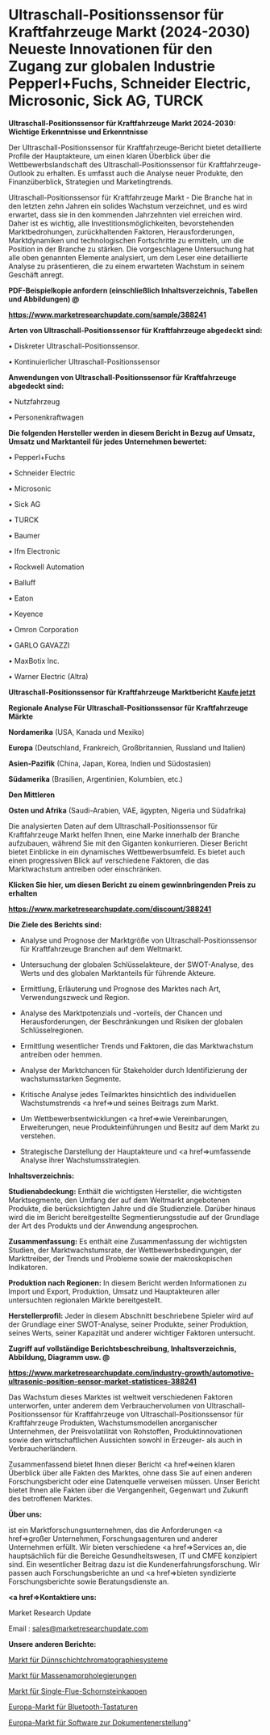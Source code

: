 # Ultraschall-Positionssensor für Kraftfahrzeuge Markt (2024-2030) Neueste Innovationen für den Zugang zur globalen Industrie Pepperl+Fuchs, Schneider Electric, Microsonic, Sick AG, TURCK

<strong>Ultraschall-Positionssensor für Kraftfahrzeuge Markt 2024-2030: Wichtige Erkenntnisse und Erkenntnisse</strong>

Der Ultraschall-Positionssensor für Kraftfahrzeuge-Bericht bietet detaillierte Profile der Hauptakteure, um einen klaren Überblick über die Wettbewerbslandschaft des Ultraschall-Positionssensor für Kraftfahrzeuge-Outlook zu erhalten. Es umfasst auch die Analyse neuer Produkte, den Finanzüberblick, Strategien und Marketingtrends.

Ultraschall-Positionssensor für Kraftfahrzeuge Markt - Die Branche hat in den letzten zehn Jahren ein solides Wachstum verzeichnet, und es wird erwartet, dass sie in den kommenden Jahrzehnten viel erreichen wird. Daher ist es wichtig, alle Investitionsmöglichkeiten, bevorstehenden Marktbedrohungen, zurückhaltenden Faktoren, Herausforderungen, Marktdynamiken und technologischen Fortschritte zu ermitteln, um die Position in der Branche zu stärken. Die vorgeschlagene Untersuchung hat alle oben genannten Elemente analysiert, um dem Leser eine detaillierte Analyse zu präsentieren, die zu einem erwarteten Wachstum in seinem Geschäft anregt.



<strong><b>PDF-Beispielkopie anfordern (einschließlich Inhaltsverzeichnis, Tabellen und Abbildungen) @ </b></strong>

<strong><a href=https://www.marketresearchupdate.com/sample/388241>

<strong>https://www.marketresearchupdate.com/sample/388241</u></a></strong></strong>



<strong>Arten von Ultraschall-Positionssensor für Kraftfahrzeuge abgedeckt sind:</strong>

• Diskreter Ultraschall-Positionssensor.

• Kontinuierlicher Ultraschall-Positionssensor



<strong>Anwendungen von Ultraschall-Positionssensor für Kraftfahrzeuge abgedeckt sind:</strong>

• Nutzfahrzeug

• Personenkraftwagen



<strong>Die folgenden Hersteller werden in diesem Bericht in Bezug auf Umsatz, Umsatz und Marktanteil für jedes Unternehmen bewertet:</strong>

• Pepperl+Fuchs

• Schneider Electric

• Microsonic

• Sick AG

• TURCK

• Baumer

• Ifm Electronic

• Rockwell Automation

• Balluff

• Eaton

• Keyence

• Omron Corporation

• GARLO GAVAZZI

• MaxBotix Inc.

• Warner Electric (Altra)



<strong>Ultraschall-Positionssensor für Kraftfahrzeuge Marktbericht <a href=https://www.marketresearchupdate.com/buynow/388241>Kaufe jetzt</a></strong>



<strong>Regionale Analyse Für Ultraschall-Positionssensor für Kraftfahrzeuge Märkte</strong>



<strong>Nordamerika</strong> (USA, Kanada und Mexiko)



<strong>Europa</strong> (Deutschland, Frankreich, Großbritannien, Russland und Italien)



<strong>Asien-Pazifik</strong> (China, Japan, Korea, Indien und Südostasien)



<strong>Südamerika</strong> (Brasilien, Argentinien, Kolumbien, etc.)



<strong>Den Mittleren</strong> 

<strong>Osten und Afrika</strong> (Saudi-Arabien, VAE, ägypten, Nigeria und Südafrika)

Die analysierten Daten auf dem Ultraschall-Positionssensor für Kraftfahrzeuge Markt helfen Ihnen, eine Marke innerhalb der Branche aufzubauen, während Sie mit den Giganten konkurrieren. Dieser Bericht bietet Einblicke in ein dynamisches Wettbewerbsumfeld. Es bietet auch einen progressiven Blick auf verschiedene Faktoren, die das Marktwachstum antreiben oder einschränken.



<strong>Klicken Sie hier, um diesen Bericht zu einem gewinnbringenden Preis zu erhalten
</strong>

<strong><a href=https://www.marketresearchupdate.com/discount/388241>https://www.marketresearchupdate.com/discount/388241</b></u></strong></a>



<strong>Die Ziele des Berichts sind:</strong>

- Analyse und Prognose der Marktgröße von Ultraschall-Positionssensor für Kraftfahrzeuge Branchen auf dem Weltmarkt.

- Untersuchung der globalen Schlüsselakteure, der SWOT-Analyse, des Werts und des globalen Marktanteils für führende Akteure.

- Ermittlung, Erläuterung und Prognose des Marktes nach Art, Verwendungszweck und Region.

- Analyse des Marktpotenzials und -vorteils, der Chancen und Herausforderungen, der Beschränkungen und Risiken der globalen Schlüsselregionen.

- Ermittlung wesentlicher Trends und Faktoren, die das Marktwachstum antreiben oder hemmen.

- Analyse der Marktchancen für Stakeholder durch Identifizierung der wachstumsstarken Segmente.

- Kritische Analyse jedes Teilmarktes hinsichtlich des individuellen Wachstumstrends <a href=>und</a> seines Beitrags zum Markt.

- Um Wettbewerbsentwicklungen <a href=>wie</a> Vereinbarungen, Erweiterungen, neue Produkteinführungen und Besitz auf dem Markt zu verstehen.

- Strategische Darstellung der Hauptakteure und <a href=>umfas</a>sende Analyse ihrer Wachstumsstrategien.



<strong>Inhaltsverzeichnis:</strong>



<strong>Studienabdeckung:</strong> Enthält die wichtigsten Hersteller, die wichtigsten Marktsegmente, den Umfang der auf dem Weltmarkt angebotenen Produkte, die berücksichtigten Jahre und die Studienziele. Darüber hinaus wird die im Bericht bereitgestellte Segmentierungsstudie auf der Grundlage der Art des Produkts und der Anwendung angesprochen.



<strong>Zusammenfassung:</strong> Es enthält eine Zusammenfassung der wichtigsten Studien, der Marktwachstumsrate, der Wettbewerbsbedingungen, der Markttreiber, der Trends und Probleme sowie der makroskopischen Indikatoren.



<strong>Produktion nach Regionen:</strong> In diesem Bericht werden Informationen zu Import und Export, Produktion, Umsatz und Hauptakteuren aller untersuchten regionalen Märkte bereitgestellt.



<strong>Herstellerprofil:</strong> Jeder in diesem Abschnitt beschriebene Spieler wird auf der Grundlage einer SWOT-Analyse, seiner Produkte, seiner Produktion, seines Werts, seiner Kapazität und anderer wichtiger Faktoren untersucht.



<strong><b>Zugriff auf vollständige Berichtsbeschreibung, Inhaltsverzeichnis, Abbildung, Diagramm usw. @ </b></strong>

<strong><a href=https://www.marketresearchupdate.com/industry-growth/automotive-ultrasonic-position-sensor-market-statistices-388241>https://www.marketresearchupdate.com/industry-growth/automotive-ultrasonic-position-sensor-market-statistices-388241</a></strong>

Das Wachstum dieses Marktes ist weltweit verschiedenen Faktoren unterworfen, unter anderem dem Verbrauchervolumen von Ultraschall-Positionssensor für Kraftfahrzeuge von Ultraschall-Positionssensor für Kraftfahrzeuge Produkten, Wachstumsmodellen anorganischer Unternehmen, der Preisvolatilität von Rohstoffen, Produktinnovationen sowie den wirtschaftlichen Aussichten sowohl in Erzeuger- als auch in Verbraucherländern.

Zusammenfassend bietet Ihnen dieser Bericht <a href=>einen</a> klaren Überblick über alle Fakten des Marktes, ohne dass Sie auf einen anderen Forschungsbericht oder eine Datenquelle verweisen müssen. Unser Bericht bietet Ihnen alle Fakten über die Vergangenheit, Gegenwart und Zukunft des betroffenen Marktes.



<strong>Über uns:</strong>

 ist ein Marktforschungsunternehmen, das die Anforderungen <a href=>großer</a> Unternehmen, Forschungsagenturen und anderer Unternehmen erfüllt. Wir bieten verschiedene <a href=>Services</a> an, die hauptsächlich für die Bereiche Gesundheitswesen, IT und CMFE konzipiert sind. Ein wesentlicher Beitrag dazu ist die Kundenerfahrungsforschung. Wir passen auch Forschungsberichte an und <a href=>bieten</a> syndizierte Forschungsberichte sowie Beratungsdienste an.



<strong><a href=>Kontaktiere uns:</a></strong>

Market Research Update

Email : sales@marketresearchupdate.com



<strong>Unsere anderen Berichte:</strong>

<a href=https://www.linkedin.com/pulse/thin-layer-chromatography-systems-market-202-what-factors>Markt für Dünnschichtchromatographiesysteme</a>

<a href=https://www.linkedin.com/pulse/bulk-amorphoalloy-market-sizing-up-anticipating-trends>Markt für Massenamorpholegierungen</a>

<a href=https://www.linkedin.com/pulse/single-flue-chimney-caps-market-size-industry>Markt für Single-Flue-Schornsteinkappen</a>

<a href=https://www.linkedin.com/pulse/europe-bluetooth-keyboard-market-upcoming>Europa-Markt für Bluetooth-Tastaturen</a>

<a href=https://www.linkedin.com/pulse/europe-document-generation-software-market-2023-zz51f/>Europa-Markt für Software zur Dokumentenerstellung</a>"
